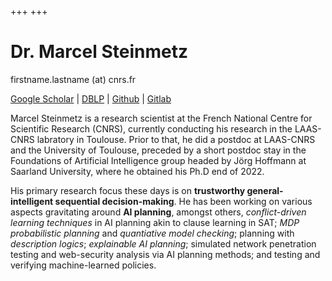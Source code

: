 +++
+++

# Dr. Marcel Steinmetz

firstname.lastname (at) cnrs.fr

[Google Scholar](https://scholar.google.de/citations?user=Z6HP0sAAAAAJ) | [DBLP](https://dblp.org/pid/178/8676.html) | [Github](https://github.com/massle) | [Gitlab](https://gitlab.com/massle)

Marcel Steinmetz is a research scientist at the French National Centre for Scientific Research (CNRS), currently conducting his research in the LAAS-CNRS labratory in Toulouse.
Prior to that, he did a postdoc at LAAS-CNRS and the University of Toulouse, preceded by a short postdoc stay in the Foundations of Artificial Intelligence group headed by Jörg Hoffmann at Saarland University, where he obtained his Ph.D end of 2022.

His primary research focus these days is on **trustworthy general-intelligent sequential decision-making**.
He has been working on various aspects gravitating around **AI planning**, amongst others, *conflict-driven learning techniques* in AI planning akin to clause learning in SAT; *MDP probabilistic planning* and *quantiative model checking*; planning with *description logics*; *explainable AI planning*; simulated network penetration testing and web-security analysis via AI planning methods; and testing and verifying machine-learned policies. 

<!--
## News

- **October 2025** -- Marcel takes on his new position at CNRS
- **July 2025** -- Our ECAI'25 paper was accepted
- **November 2024** -- The [AI Beluga challenge](https://github.com/TUPLES-Trustworthy-AI/Beluga-AI-Challenge) based on our [plado](https://github.com/massle/plado) has gone live
-->
